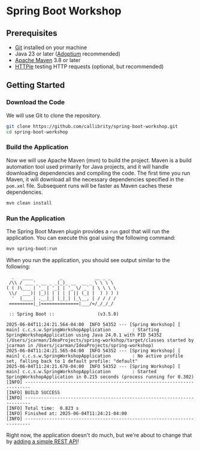 # Spring Boot Workshop

## Prerequisites
- [Git](https://git-scm.com/downloads) installed on your machine
- Java 23 or later ([Adoptium](https://adoptium.net/) recommended)
- [Apache Maven](https://maven.apache.org/) 3.8 or later
- [HTTPie](https://httpie.io/) testing HTTP requests (optional, but recommended)

## Getting Started

### Download the Code

We will use Git to clone the repository.

```bash
git clone https://github.com/callibrity/spring-boot-workshop.git
cd spring-boot-workshop
```

### Build the Application
Now we will use Apache Maven (mvn) to build the project. Maven is a build automation tool used primarily for Java projects, and it will handle downloading dependencies and compiling the code. The first time you run Maven, it will download all the necessary dependencies specified in the `pom.xml` file. Subsequent runs will be faster as Maven caches these dependencies.

```bash
mvn clean install
```

### Run the Application

The Spring Boot Maven plugin provides a `run` gaol that will run the application. You can execute this goal using the following command:

```bash
mvn spring-boot:run
```

When you run the application, you should see output similar to the following:

```text
  .   ____          _            __ _ _
 /\\ / ___'_ __ _ _(_)_ __  __ _ \ \ \ \
( ( )\___ | '_ | '_| | '_ \/ _` | \ \ \ \
 \\/  ___)| |_)| | | | | || (_| |  ) ) ) )
  '  |____| .__|_| |_|_| |_\__, | / / / /
 =========|_|==============|___/=/_/_/_/

 :: Spring Boot ::                (v3.5.0)

2025-06-04T11:24:21.564-04:00  INFO 54352 --- [Spring Workshop] [           main] c.c.s.w.SpringWorkshopApplication        : Starting SpringWorkshopApplication using Java 24.0.1 with PID 54352 (/Users/jcarman/IdeaProjects/spring-workshop/target/classes started by jcarman in /Users/jcarman/IdeaProjects/spring-workshop)
2025-06-04T11:24:21.565-04:00  INFO 54352 --- [Spring Workshop] [           main] c.c.s.w.SpringWorkshopApplication        : No active profile set, falling back to 1 default profile: "default"
2025-06-04T11:24:21.678-04:00  INFO 54352 --- [Spring Workshop] [           main] c.c.s.w.SpringWorkshopApplication        : Started SpringWorkshopApplication in 0.215 seconds (process running for 0.302)
[INFO] ------------------------------------------------------------------------
[INFO] BUILD SUCCESS
[INFO] ------------------------------------------------------------------------
[INFO] Total time:  0.823 s
[INFO] Finished at: 2025-06-04T11:24:21-04:00
[INFO] ------------------------------------------------------------------------
```

Right now, the application doesn't do much, but we're about to change that by [adding a simple REST API](docs/hello-controller.md)!